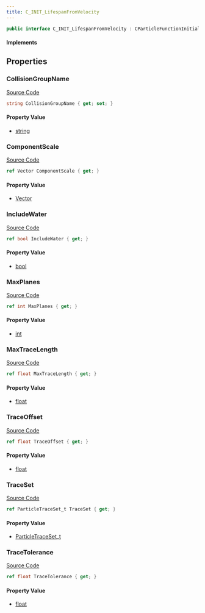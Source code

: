 ```yaml
---
title: C_INIT_LifespanFromVelocity
---
```


```csharp
public interface C_INIT_LifespanFromVelocity : CParticleFunctionInitializer, CParticleFunction, ISchemaClass<CParticleFunction>, ISchemaClass<CParticleFunctionInitializer>, ISchemaClass<C_INIT_LifespanFromVelocity>, ISchemaField, ISchemaClass, INativeHandle
```

#### Implements

## Properties

### CollisionGroupName

[Source Code](https://github.com/swiftly-solution/swiftlys2/blob/main/managed/src/SwiftlyS2.Generated/Schemas/Interfaces/C_INIT_LifespanFromVelocity.cs#L27)

```csharp
string CollisionGroupName { get; set; }
```

#### Property Value

- [string](https://learn.microsoft.com/dotnet/api/system.string)

### ComponentScale

[Source Code](https://github.com/swiftly-solution/swiftlys2/blob/main/managed/src/SwiftlyS2.Generated/Schemas/Interfaces/C_INIT_LifespanFromVelocity.cs#L17)

```csharp
ref Vector ComponentScale { get; }
```

#### Property Value

- [Vector](/docs/api/shared/natives/vector)

### IncludeWater

[Source Code](https://github.com/swiftly-solution/swiftlys2/blob/main/managed/src/SwiftlyS2.Generated/Schemas/Interfaces/C_INIT_LifespanFromVelocity.cs#L31)

```csharp
ref bool IncludeWater { get; }
```

#### Property Value

- [bool](https://learn.microsoft.com/dotnet/api/system.boolean)

### MaxPlanes

[Source Code](https://github.com/swiftly-solution/swiftlys2/blob/main/managed/src/SwiftlyS2.Generated/Schemas/Interfaces/C_INIT_LifespanFromVelocity.cs#L25)

```csharp
ref int MaxPlanes { get; }
```

#### Property Value

- [int](https://learn.microsoft.com/dotnet/api/system.int32)

### MaxTraceLength

[Source Code](https://github.com/swiftly-solution/swiftlys2/blob/main/managed/src/SwiftlyS2.Generated/Schemas/Interfaces/C_INIT_LifespanFromVelocity.cs#L21)

```csharp
ref float MaxTraceLength { get; }
```

#### Property Value

- [float](https://learn.microsoft.com/dotnet/api/system.single)

### TraceOffset

[Source Code](https://github.com/swiftly-solution/swiftlys2/blob/main/managed/src/SwiftlyS2.Generated/Schemas/Interfaces/C_INIT_LifespanFromVelocity.cs#L19)

```csharp
ref float TraceOffset { get; }
```

#### Property Value

- [float](https://learn.microsoft.com/dotnet/api/system.single)

### TraceSet

[Source Code](https://github.com/swiftly-solution/swiftlys2/blob/main/managed/src/SwiftlyS2.Generated/Schemas/Interfaces/C_INIT_LifespanFromVelocity.cs#L29)

```csharp
ref ParticleTraceSet_t TraceSet { get; }
```

#### Property Value

- [ParticleTraceSet_t](/docs/api/shared/schemadefinitions/particletraceset_t)

### TraceTolerance

[Source Code](https://github.com/swiftly-solution/swiftlys2/blob/main/managed/src/SwiftlyS2.Generated/Schemas/Interfaces/C_INIT_LifespanFromVelocity.cs#L23)

```csharp
ref float TraceTolerance { get; }
```

#### Property Value

- [float](https://learn.microsoft.com/dotnet/api/system.single)

